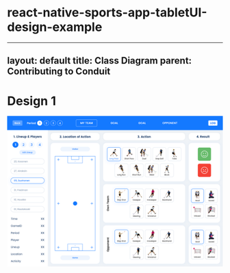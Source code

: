 # react-native-sports-app-tabletUI-design-example
---
layout: default
title: Class Diagram
parent: Contributing to Conduit
---
<!-- markdownlint-disable MD025 -->
# Design 1
![Design 1](./Design/01.png)
